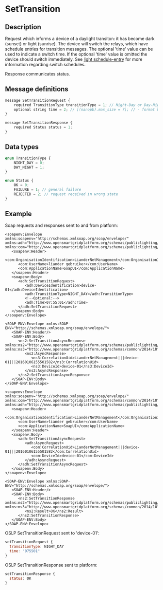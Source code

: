 <!--
SPDX-FileCopyrightText: Contributors to the Documentation project

SPDX-License-Identifier: Apache-2.0
-->

# SetTransition

## Description

Request which informs a device of a daylight transiton: it has become dark \(sunset\) or light \(sunrise\). The device will switch the relays, which have schedule entries for transition messages. The optional 'time' value can be used to indicate a switch time. If the optional 'time' value is omitted the device should switch immediately. See [light schedule-entry](setschedule.md) for more information regarding switch schedules.

Response communicates status.

## Message definitions

```javascript
message SetTransitionRequest {
    required TransitionType transitionType = 1; // Night-Day or Day-Night transition
    optional string time = 2; // [(nanopb).max_size = 7]; // - format hhmmss UTC
}

message SetTransitionResponse {
    required Status status = 1;
}
```

## Data types

```javascript
enum TransitionType {
    NIGHT_DAY = 0;
    DAY_NIGHT = 1;
}

enum Status {
    OK = 0;
    FAILURE = 1; // general failure
    REJECTED = 2; // request received in wrong state
}
```

## Example

Soap requests and responses sent to and from platform:

```markup
<soapenv:Envelope xmlns:soapenv="http://schemas.xmlsoap.org/soap/envelope/" xmlns:adh="http://www.opensmartgridplatform.org/schemas/publiclighting/adhocmanagement/2014/10" xmlns:com="http://www.opensmartgridplatform.org/schemas/publiclighting/2014/10">
   <soapenv:Header>
      <com:OrganisationIdentification>LianderNetManagement</com:OrganisationIdentification>
      <com:UserName>liander gebruiker</com:UserName>
      <com:ApplicationName>SoapUI</com:ApplicationName>
   </soapenv:Header>
   <soapenv:Body>
      <adh:SetTransitionRequest>
         <adh:DeviceIdentification>device-01</adh:DeviceIdentification>
         <adh:TransitionType>NIGHT_DAY</adh:TransitionType>
         <!--Optional:-->
         <adh:Time>07:55:01</adh:Time>
      </adh:SetTransitionRequest>
   </soapenv:Body>
</soapenv:Envelope>

<SOAP-ENV:Envelope xmlns:SOAP-ENV="http://schemas.xmlsoap.org/soap/envelope/">
   <SOAP-ENV:Header/>
   <SOAP-ENV:Body>
      <ns2:SetTransitionAsyncResponse xmlns:ns2="http://www.opensmartgridplatform.org/schemas/publiclighting/adhocmanagement/2014/10" xmlns:ns3="http://www.opensmartgridplatform.org/schemas/common/2014/10">
         <ns2:AsyncResponse>
            <ns3:CorrelationUid>LianderNetManagement|||device-01|||20160106155501582</ns3:CorrelationUid>
            <ns3:DeviceId>device-01</ns3:DeviceId>
         </ns2:AsyncResponse>
      </ns2:SetTransitionAsyncResponse>
   </SOAP-ENV:Body>
</SOAP-ENV:Envelope>

<soapenv:Envelope xmlns:soapenv="http://schemas.xmlsoap.org/soap/envelope/" xmlns:com="http://www.opensmartgridplatform.org/schemas/common/2014/10" xmlns:adh="http://www.opensmartgridplatform.org/schemas/publiclighting/adhocmanagement/2014/10">
   <soapenv:Header>
      <com:OrganisationIdentification>LianderNetManagement</com:OrganisationIdentification>
      <com:UserName>liander gebruiker</com:UserName>
      <com:ApplicationName>SoapUI</com:ApplicationName>
   </soapenv:Header>
   <soapenv:Body>
      <adh:SetTransitionAsyncRequest>
         <adh:AsyncRequest>
            <com:CorrelationUid>LianderNetManagement|||device-01|||20160106155501582</com:CorrelationUid>
            <com:DeviceId>device-01</com:DeviceId>
         </adh:AsyncRequest>
      </adh:SetTransitionAsyncRequest>
   </soapenv:Body>
</soapenv:Envelope>

<SOAP-ENV:Envelope xmlns:SOAP-ENV="http://schemas.xmlsoap.org/soap/envelope/">
   <SOAP-ENV:Header/>
   <SOAP-ENV:Body>
      <ns2:SetTransitionResponse xmlns:ns2="http://www.opensmartgridplatform.org/schemas/publiclighting/adhocmanagement/2014/10" xmlns:ns3="http://www.opensmartgridplatform.org/schemas/common/2014/10">
         <ns2:Result>OK</ns2:Result>
      </ns2:SetTransitionResponse>
   </SOAP-ENV:Body>
</SOAP-ENV:Envelope>
```

OSLP SetTransitionRequest sent to 'device-01':

```javascript
setTransitionRequest {
  transitionType: NIGHT_DAY
  time: "075501"
}
```

OSLP SetTransitionResponse sent to platform:

```javascript
setTransitionResponse {
  status: OK
}
```

